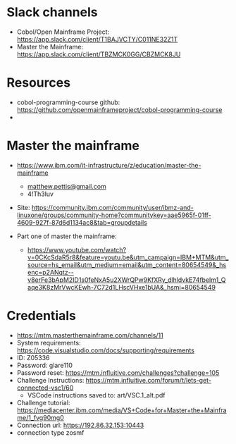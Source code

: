 # Slack channels

- Cobol/Open Mainframe Project: https://app.slack.com/client/T1BAJVCTY/C011NE32Z1T
- Master the Mainframe: https://app.slack.com/client/TBZMCK0GG/CBZMCK8JU
 
# Resources

- cobol-programming-course github: https://github.com/openmainframeproject/cobol-programming-course
- 

# Master the mainframe

- https://www.ibm.com/it-infrastructure/z/education/master-the-mainframe
    - matthew.pettis@gmail.com
    - 4!Th3luv

- Site: https://community.ibm.com/community/user/ibmz-and-linuxone/groups/community-home?communitykey=aae5965f-01ff-4609-927f-87d6d1134ac8&tab=groupdetails

- Part one of master the mainframe:
    - https://www.youtube.com/watch?v=0CKcSdaR5r8&feature=youtu.be&utm_campaign=IBM+MTM&utm_source=hs_email&utm_medium=email&utm_content=80654549&_hsenc=p2ANqtz--v8erFe3bApM2ID1s0feNxA5u2XWrQPw9KfXRy_dlhldvkE74fbelm1_Qaqe3K8zMrVwcKEwh-7C72d1LHscVHxe1bUA&_hsmi=80654549

# Credentials
- https://mtm.masterthemainframe.com/channels/11
- System requirements: https://code.visualstudio.com/docs/supporting/requirements
- ID: Z05336
- Password: glare110
- Password reset: https://mtm.influitive.com/challenges?challenge=105
- Challenge Instructions: https://mtm.influitive.com/forum/t/lets-get-connected-vsc1/60
    - VSCode instructions saved to: art/VSC.1_alt.pdf
- Challenge tutorial: https://mediacenter.ibm.com/media/VS+Code+for+Master+the+Mainframe/1_fvg90mg0
- Connection url: https://192.86.32.153:10443
- connection type zosmf


